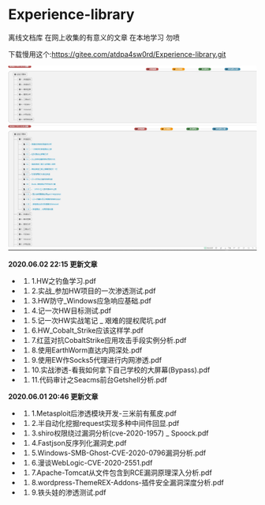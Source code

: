 # Experience-library

离线文档库
在网上收集的有意义的文章
在本地学习
勿喷

下载慢用这个:https://gitee.com/atdpa4sw0rd/Experience-library.git

![预览](https://github.com/atdpa4sw0rd/Experience-library/blob/master/Snipaste_2020-06-01_13-14-45.jpg)
![预览](https://github.com/atdpa4sw0rd/Experience-library/blob/master/Snipaste_2020-06-01_13-15-12.jpg)


 **2020.06.02 22:15 更新文章** 
- 1. 1.HW之钓鱼学习.pdf
- 1. 2.实战_参加HW项目的一次渗透测试.pdf
- 1. 3.HW防守_Windows应急响应基础.pdf
- 1. 4.记一次HW目标测试.pdf
- 1. 5.记一次HW实战笔记 _ 艰难的提权爬坑.pdf
- 1. 6.HW_Cobalt_Strike应该这样学.pdf
- 1. 7.红蓝对抗CobaltStrike应用攻击手段实例分析.pdf
- 1. 8.使用EarthWorm直达内网深处.pdf
- 1. 9.使用EW作Socks5代理进行内网渗透.pdf
- 1. 10.实战渗透-看我如何拿下自己学校的大屏幕(Bypass).pdf
- 1. 11.代码审计之Seacms前台Getshell分析.pdf

 **2020.06.01 20:46 更新文章** 
- 1. 1.Metasploit后渗透模块开发-三米前有蕉皮.pdf
- 1. 2.半自动化挖掘request实现多种中间件回显.pdf
- 1. 3.shiro权限绕过漏洞分析(cve-2020-1957) _ Spoock.pdf
- 1. 4.Fastjson反序列化漏洞史.pdf
- 1. 5.Windows-SMB-Ghost-CVE-2020-0796漏洞分析.pdf
- 1. 6.漫谈WebLogic-CVE-2020-2551.pdf
- 1. 7.Apache-Tomcat从文件包含到RCE漏洞原理深入分析.pdf
- 1. 8.wordpress-ThemeREX-Addons-插件安全漏洞深度分析.pdf
- 1. 9.铁头娃的渗透测试.pdf